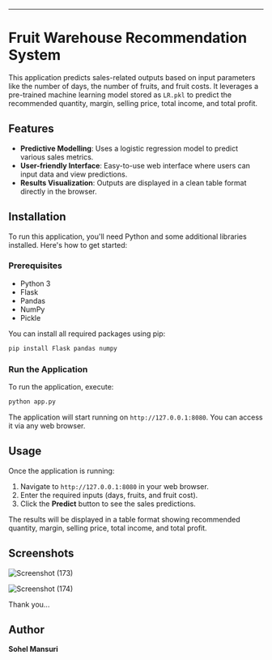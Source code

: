 ---

# Fruit Warehouse Recommendation System

This application predicts sales-related outputs based on input parameters like the number of days, the number of fruits, and fruit costs. It leverages a pre-trained machine learning model stored as `LR.pkl` to predict the recommended quantity, margin, selling price, total income, and total profit.

## Features

- **Predictive Modelling**: Uses a logistic regression model to predict various sales metrics.
- **User-friendly Interface**: Easy-to-use web interface where users can input data and view predictions.
- **Results Visualization**: Outputs are displayed in a clean table format directly in the browser.

## Installation

To run this application, you'll need Python and some additional libraries installed. Here's how to get started:

### Prerequisites

- Python 3
- Flask
- Pandas
- NumPy
- Pickle

You can install all required packages using pip:

```bash
pip install Flask pandas numpy
```
### Run the Application

To run the application, execute:

```bash
python app.py
```

The application will start running on `http://127.0.0.1:8080`. You can access it via any web browser.

## Usage

Once the application is running:
1. Navigate to `http://127.0.0.1:8080` in your web browser.
2. Enter the required inputs (days, fruits, and fruit cost).
3. Click the **Predict** button to see the sales predictions.

The results will be displayed in a table format showing recommended quantity, margin, selling price, total income, and total profit.

## Screenshots

![Screenshot (173)](https://github.com/SohelMansuri12345/Fruit-Warehouse-Recommendation-System/assets/168846227/f0fe26dd-9847-4085-aced-c71ed6b389a5)


![Screenshot (174)](https://github.com/SohelMansuri12345/Fruit-Warehouse-Recommendation-System/assets/168846227/2b4a740f-0a3e-43bf-b3bb-0dc9b2675915)


Thank you...

## Author 
**Sohel Mansuri**
